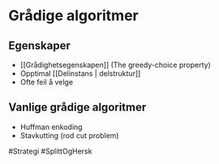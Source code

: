 # Grådige algoritmer

## Egenskaper
-	[[Grådighetsegenskapen]] (The greedy-choice property)
-	Opptimal [[Delinstans | delstruktur]]
-	Ofte feil å velge


## Vanlige grådige algoritmer
-	Huffman enkoding
-	Stavkutting (rod cut problem)

#Strategi
#SplittOgHersk 